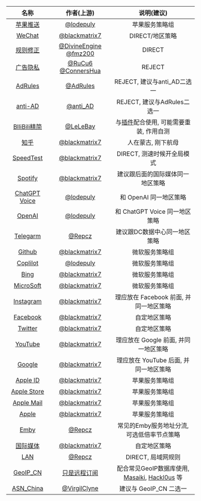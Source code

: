 | 名称 | 作者(上游) | 说明(建议) |
| :----: | :----: | :----: |
| [苹果推送](https://www.nsloon.com/openloon/import?rules=https://raw.githubusercontent.com/BlackSpacee/Loon/main/Ruleset/ApplePush.list) | [@lodepuly](https://gitlab.com/lodepuly/vpn_tool) | 苹果服务策略组 |
| [WeChat](https://www.nsloon.com/openloon/import?rules=https://raw.githubusercontent.com/BlackSpacee/Loon/main/Ruleset/WeChat.list) | [@blackmatrix7](https://github.com/blackmatrix7) | DIRECT/地区策略 |
| [规则修正](https://www.nsloon.com/openloon/import?rules=https://raw.githubusercontent.com/BlackSpacee/Loon/main/Ruleset/Own/Direct.list) | [@DivineEngine](https://github.com/DivineEngine) [@fmz200](https://github.com/fmz200) | DIRECT |
| [广告隐私](https://www.nsloon.com/openloon/import?rules=https://raw.githubusercontent.com/BlackSpacee/Loon/main/Ruleset/Own/Reject.list) | [@RuCu6](https://github.com/RuCu6) [@ConnersHua](https://github.com/ConnersHua) | REJECT |
| [AdRules](https://www.nsloon.com/openloon/import?rules=https://raw.githubusercontent.com/BlackSpacee/Loon/main/Ruleset/Advertising/Ads_AdRules.list) | [@AdRules](https://github.com/Cats-Team/AdRules) | REJECT, 建议与anti_AD二选一  |
| [anti-AD](https://www.nsloon.com/openloon/import?rules=https://raw.githubusercontent.com/BlackSpacee/Loon/main/Ruleset/Advertising/Ads_anti_AD.list) | [@anti_AD](https://github.com/privacy-protection-tools/anti-AD) | REJECT, 建议与AdRules二选一 |
| [BIliBili精简](https://www.nsloon.com/openloon/import?rules=https://raw.githubusercontent.com/BlackSpacee/Loon/main/Ruleset/BiliBiliSM.list) | [@LeLeBay](https://github.com/LeLeBay/) | 与[插件](https://www.nsloon.com/openloon/import?plugin=https://raw.githubusercontent.com/BlackSpacee/Loon/main/Plugin/AdBlock/BIliBiliSM.plugin)配合使用, 可能需要重装, 作用自测 |
| [知乎](https://www.nsloon.com/openloon/import?rules=https://raw.githubusercontent.com/BlackSpacee/Loon/main/Ruleset/Zhihu/Zhihu.list) | [@blackmatrix7](https://github.com/blackmatrix7) | 人在蒙古, 刚下航母 |
| [SpeedTest](https://www.nsloon.com/openloon/import?rules=https://raw.githubusercontent.com/BlackSpacee/Loon/main/Ruleset/Speedtest/Speedtest.list) | [@blackmatrix7](https://github.com/blackmatrix7) | DIRECT, 测速时候开全局模式 |
| [Spotify](https://www.nsloon.com/openloon/import?rules=https://raw.githubusercontent.com/BlackSpacee/Loon/main/Ruleset/Spotify/Spotify.list) | [@blackmatrix7](https://github.com/blackmatrix7) | 建议跟后面的国际媒体同一地区策略 |
| [ChatGPT Voice](https://www.nsloon.com/openloon/import?rules=https://raw.githubusercontent.com/BlackSpacee/Loon/main/Ruleset/ChatGPT_Voice.list) | [@lodepuly](https://gitlab.com/lodepuly/vpn_tool) | 和 OpenAI 同一地区策略 |
| [OpenAI](https://www.nsloon.com/openloon/import?rules=https://raw.githubusercontent.com/BlackSpacee/Loon/main/Ruleset/OpenAI.list) | [@lodepuly](https://gitlab.com/lodepuly/vpn_tool) | 和 ChatGPT Voice 同一地区策略 |
| [Telegarm](https://www.nsloon.com/openloon/import?rules=https://raw.githubusercontent.com/BlackSpacee/Loon/main/Ruleset/Telegram.list) | [@Repcz](https://github.com/Repcz/Tool/tree/X) | 建议跟DC数据中心同一地区策略 |
| [Github](https://www.nsloon.com/openloon/import?rules=https://raw.githubusercontent.com/BlackSpacee/Loon/main/Ruleset/GitHub/GitHub.list) | [@blackmatrix7](https://github.com/blackmatrix7) | 微软服务策略组 |
| [Coplilot](https://www.nsloon.com/openloon/import?rules=https://raw.githubusercontent.com/BlackSpacee/Loon/main/Ruleset/Copilot.list) | [@lodepuly](https://gitlab.com/lodepuly/vpn_tool) | 微软服务策略组 |
| [Bing](https://www.nsloon.com/openloon/import?rules=https://raw.githubusercontent.com/BlackSpacee/Loon/main/Ruleset/Bing/Bing.list) | [@blackmatrix7](https://github.com/blackmatrix7) | 微软服务策略组 |
| [MicroSoft](https://www.nsloon.com/openloon/import?rules=https://raw.githubusercontent.com/BlackSpacee/Loon/main/Ruleset/Microsoft/Microsoft.list) | [@blackmatrix7](https://github.com/blackmatrix7) | 微软服务策略组 |
| [Instagram](https://www.nsloon.com/openloon/import?rules=https://raw.githubusercontent.com/BlackSpacee/Loon/main/Ruleset/Instagram/Instagram.list) | [@blackmatrix7](https://github.com/blackmatrix7) | 理应放在 Facebook 前面, 并同一地区策略 |
| [Facebook](https://www.nsloon.com/openloon/import?rules=https://raw.githubusercontent.com/BlackSpacee/Loon/main/Ruleset/Facebook/Facebook.list) | [@blackmatrix7](https://github.com/blackmatrix7) | 自定地区策略 |
| [Twitter](https://www.nsloon.com/openloon/import?rules=https://raw.githubusercontent.com/BlackSpacee/Loon/main/Ruleset/Twitter/Twitter.list) | [@blackmatrix7](https://github.com/blackmatrix7) | 自定地区策略 |
| [YouTube](https://www.nsloon.com/openloon/import?rules=https://raw.githubusercontent.com/BlackSpacee/Loon/main/Ruleset/YouTube/YouTube.list) | [@blackmatrix7](https://github.com/blackmatrix7) | 理应放在 Google 前面, 并同一地区策略 |
| [Google](https://www.nsloon.com/openloon/import?rules=https://raw.githubusercontent.com/BlackSpacee/Loon/main/Ruleset/Google/Google.list) | [@blackmatrix7](https://github.com/blackmatrix7) | 理应放在 YouTube 后面, 并同一地区策略 |
| [Apple ID](https://www.nsloon.com/openloon/import?rules=https://raw.githubusercontent.com/BlackSpacee/Loon/main/Ruleset/AppleID/AppleID.list) | [@blackmatrix7](https://github.com/blackmatrix7) | 苹果服务策略组 |
| [Apple Store](https://www.nsloon.com/openloon/import?rules=https://raw.githubusercontent.com/BlackSpacee/Loon/main/Ruleset/AppStore/AppStore.list) | [@blackmatrix7](https://github.com/blackmatrix7) | 苹果服务策略组 |
| [Apple Mail](https://www.nsloon.com/openloon/import?rules=https://raw.githubusercontent.com/BlackSpacee/Loon/main/Ruleset/AppleMail/AppleMail.list) | [@blackmatrix7](https://github.com/blackmatrix7) | 苹果服务策略组 |
| [Apple](https://www.nsloon.com/openloon/import?rules=https://raw.githubusercontent.com/BlackSpacee/Loon/main/Ruleset/Apple/Apple.list) | [@blackmatrix7](https://github.com/blackmatrix7) | 苹果服务策略组 |
| [Emby](https://www.nsloon.com/openloon/import?rules=https://raw.githubusercontent.com/BlackSpacee/Loon/main/Ruleset/Emby.list) | [@Repcz](https://github.com/Repcz/Tool/tree/X) | 常见的Emby服务地址分流, 可选低倍率节点策略 |
| [国际媒体](https://www.nsloon.com/openloon/import?rules=https://raw.githubusercontent.com/BlackSpacee/Loon/main/Ruleset/GlobalMedia/GlobalMedia.list) | [@blackmatrix7](https://github.com/blackmatrix7) | 自定地区策略 |
| [LAN](https://www.nsloon.com/openloon/import?rules=https://raw.githubusercontent.com/BlackSpacee/Loon/main/Ruleset/LAN) | [@Repcz](https://github.com/Repcz/Tool/tree/X) | DIRECT, 局域网规则 |
| [GeoIP_CN](https://www.nsloon.com/openloon/import?rules=https://raw.githubusercontent.com/BlackSpacee/Loon/main/Ruleset/CN_REGION) | [只是远程订阅](https://) | 配合常见GeoIP数据库使用, [Masaiki](https://www.nsloon.com/openloon/import?geoip=https://gitlab.com/Masaiki/GeoIP2-CN/-/raw/release/Country.mmdb), [Hackl0us](https://www.nsloon.com/openloon/import?geoip=https://github.com/Hackl0us/GeoIP2-CN/raw/release/Country.mmdb) 等|
| [ASN_China](https://www.nsloon.com/openloon/import?rules=https://raw.githubusercontent.com/BlackSpacee/Loon/main/Ruleset/ASN/ASN.China.list) | [@VirgilClyne](https://github.com/VirgilClyne) | 建议与 GeoIP_CN 二选一 |

